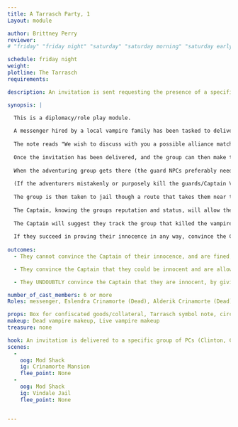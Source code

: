 ```yaml
---
title: A Tarrasch Party, 1
Layout: module

author: Brittney Perry
reviewer: 
# "friday" "friday night" "saturday" "saturday morning" "saturday early afternoon" "saturday early evening" "saturday night" "reaction" "tavern setup" "townsfolk" "randoms"

schedule: friday night
weight: 
plotline: The Tarrasch
requirements: 

description: An invitation is sent requesting the presence of a specific adventuring group by a group of local vampires. When they arrive, they find their vampire hosts slain, a piece of paper baring the Tarrasch symbol found clutched in a hand. The guards, alerted to the murder by an anonymous source, rush to the scene. The adventurers are arrested and transported to the local jail, where they must convince the Captain of their innocence.

synopsis: |

  This is a diplomacy/role play module.
  
  A messenger hired by a local vampire family has been tasked to deliver an invitation to a targeted adventuring group. These adventurers need to have prior contact with the Tarrasch and the Bishop from the Tarrasch Plotline of Stonewood. 
  
  The note reads "We wish to discuss with you a possible alliance match-up. We, how shall we say, share a common interest. Please come at your earliest convenience, as time is short as the festival nears. I am also an avid lover of chess and would love a spirited game, if you will so oblige. I find discussing important matters over chess to be quite productive." Then signed in a flowing signature "Alderik Crinamorte" In the tail of the 'E' or somewhere close to the end, is a small, simple drawing of a Rook.
  
  Once the invitation has been delivered, and the group can then make their way to the home of the Crinamorte Vampire Clan. They are not an old clan, but have been in the region long enough to have established winery. They are liked in Vindale. They own a small, but wildly successful vineyard in the area, and employ many people of all races. They are more tolerant of the living than most vampires, and this has made them mildly unpopular with the local clans. They aren't apart of the politics of the area.    
  
  When the adventuring group gets there (the guard NPCs preferably need to be around the corner, out of sight), they find the door open and the bodies of both on the floor. The scene is a blood bath, and the room is destroyed. Clutched in the hand of one of the bodies is a piece of paper with the Tarrasch symbol.  The PCs are given 30-45 seconds to examine the scene after the paper is found, before the Vindale Guard shows up (on signal from the mod marshal). When the guards show up, they will confront the PCs. They will insist on the group dropping their weapons and spells forcefully. The group is then striped of weapons and arrested. "Restraints" are placed on their wrists (figure 8 loops that can be grasped or big enough to safely rep) 
  
  (If the adventurers mistakenly or purposely kill the guards/Captain Vintrel, a bigger, badder group will come and get them and the arrest will proceed as written.)
  
  The group is then taken to jail though a route that takes them near the Tavern, or within sight of the tavern. The message in doing this is the guard is showing off "Look what we got, better not step out of line" Once at the jail, they speak to the Captain of the Guard Dyinn Vintrel. The jail needs to have a circle of power, and the adventurers are placed within, hand restraints removed.
  
  The Captain, knowing the groups reputation and status, will allow them to talk and with persuasion (and with medium to much difficulty), convince Vintrel that they are innocent. If they are successful, the Captain will task them to prove it. 
  
  The Captain will suggest they track the group that killed the vampires, if such a group does exists. They will have to put up collateral in coin or magic items (either three platinum each or one magic item each) in order to be set free to track the group that killed the family and bring back proof that they are innocent. If they are successful in bringing proof, they will get all their items back. (If no PC tracker exists, the Captain will "offer the services of one of the human trackers in employ." He offers these services to them anytime after first light.)
  
  If they succeed in proving their innocence in any way, convince the Captain to let them track the assassin(s), and also mention the one they hunt is a Litch at any time, Captain Vintrel will return Saturday Night and speak to them again. The vampires will offer help/an alliance in hunting the Litch. 
  
outcomes:
  - They cannot convince the Captain of their innocence, and are fined, striped of all weapons, and are kept under watch during the feast days until they leave Vindale. They are given their items back at this time.

  - They convince the Captain that they could be innocent and are allowed to go and bring back proof. The Captain suggests they track the group that did it, if they exist. 

  - They UNDOUBTLY convince the Captain that they are innocent, by giving any proof that the group was able to gather at Stonewood. An alliance is formed right away with Captain Vintrel.

number_of_cast_members: 6 or more
Roles: messenger, Eslendra Crinamorte (Dead), Alderik Crinamorte (Dead), 3 or More vampire Vindale Guards (can include Captain), Dyinn Vintrel- Vampire Captain of the Guard 

props: Box for confiscated goods/collateral, Tarrasch symbol note, circle of power, figure 8 "restraints"
makeup: Dead vampire makeup, Live vampire makeup
treasure: none

hook: An invitation is delivered to a specific group of PCs (Clinton, Chris, and Bobby)
scenes:
  -
    oog: Mod Shack
    ig: Crinamorte Mansion
    flee_point: None
  -
    oog: Mod Shack
    ig: Vindale Jail
    flee_point: None


---
```

